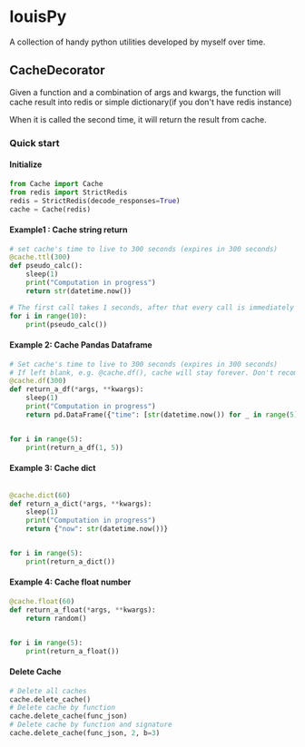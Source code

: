 # louisPy
A collection of handy python utilities developed by myself over time.
## CacheDecorator
Given a function and a combination of args and kwargs, the function will cache result into redis or simple dictionary(if you don't have redis instance)

When it is called the second time, it will return the result from cache.

### Quick start
#### Initialize
```python
from Cache import Cache
from redis import StrictRedis
redis = StrictRedis(decode_responses=True)
cache = Cache(redis)
```
#### Example1 : Cache string return

```python
# set cache's time to live to 300 seconds (expires in 300 seconds)
@cache.ttl(300)
def pseudo_calc():
    sleep(1)
    print("Computation in progress")
    return str(datetime.now())

# The first call takes 1 seconds, after that every call is immediately returned from cache.
for i in range(10):
    print(pseudo_calc())
```
#### Example 2: Cache Pandas Dataframe
```python
# Set cache's time to live to 300 seconds (expires in 300 seconds)
# If left blank, e.g. @cache.df(), cache will stay forever. Don't recommended.
@cache.df(300)
def return_a_df(*args, **kwargs):
    sleep(1)
    print("Computation in progress")
    return pd.DataFrame({"time": [str(datetime.now()) for _ in range(5)], "foo": list(range(5))})


for i in range(5):
    print(return_a_df(1, 5))
```

#### Example 3: Cache dict
```python

@cache.dict(60)
def return_a_dict(*args, **kwargs):
    sleep(1)
    print("Computation in progress")
    return {"now": str(datetime.now())}


for i in range(5):
    print(return_a_dict())
```

#### Example 4: Cache float number
```python
@cache.float(60)
def return_a_float(*args, **kwargs):
    return random()


for i in range(5):
    print(return_a_float())
```

#### Delete Cache
```python
# Delete all caches
cache.delete_cache()
# Delete cache by function
cache.delete_cache(func_json)
# Delete cache by function and signature
cache.delete_cache(func_json, 2, b=3) 
```